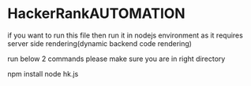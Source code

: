 # HackerRankAUTOMATION

if you want to run this file then run it in nodejs environment as it requires server side rendering(dynamic backend code rendering)

run below 2 commands please make sure you are in right directory

npm install 
node hk.js

